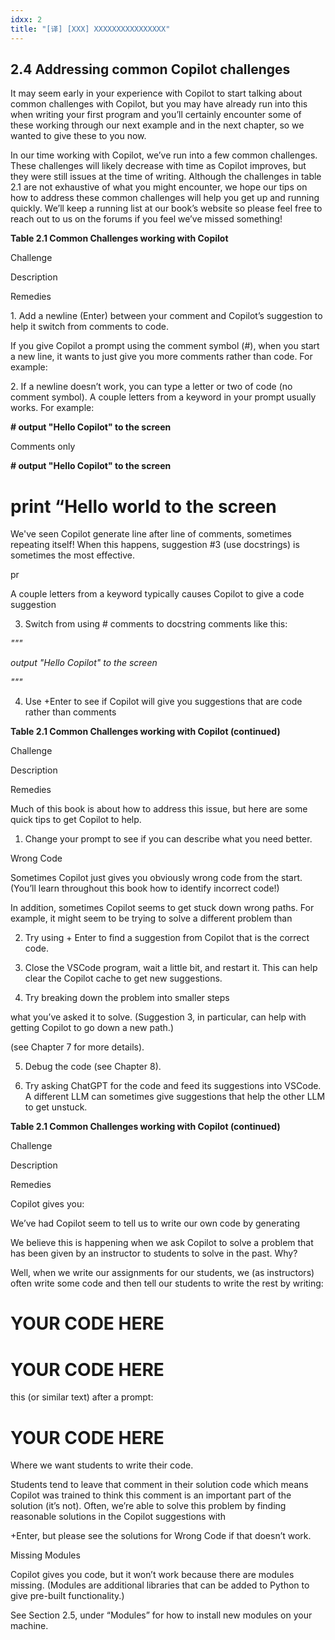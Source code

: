 ```yaml
---
idxx: 2
title: "[译] [XXX] XXXXXXXXXXXXXXXX"
---
```



## 2.4 **Addressing common Copilot challenges**

It may seem early in your experience with Copilot to start talking about common challenges with Copilot, but you may have already run into this when writing your first program and you’ll certainly encounter some of these working through our next example and in the next chapter, so we wanted to give these to you now.

In our time working with Copilot, we’ve run into a few common challenges. These challenges will likely decrease with time as Copilot improves, but they were still issues at the time of writing. Although the challenges in table 2.1 are not exhaustive of what you might encounter, we hope our tips on how to address these common challenges will help you get up and running quickly. We’ll keep a running list at our book’s website so please feel free to reach out to us on the forums if you feel we’ve missed something!

**Table 2.1 Common Challenges working with Copilot**

  

Challenge

Description

Remedies

1\. Add a newline (Enter) between your comment and Copilot’s suggestion to help it switch from comments to code.

If you give Copilot a prompt using the comment symbol (#), when you start a new line, it wants to just give you more comments rather than code. For example:

2\. If a newline doesn’t work, you can type a letter or two of code (no comment symbol). A couple letters from a keyword in your prompt usually works. For example:

**# output "Hello Copilot" to the screen**

Comments only

**# output "Hello Copilot" to the screen**

# print “Hello world to the screen

We've seen Copilot generate line after line of comments, sometimes repeating itself! When this happens, suggestion #3 (use docstrings) is sometimes the most effective.

pr

A couple letters from a keyword typically causes Copilot to give a code suggestion

3. Switch from using \# comments to docstring comments like this:

_"""_

_output_ _"Hello_ _Copilot" to the screen_

  

_"""_

4. Use <Ctrl>+Enter to see if Copilot will give you suggestions that are code rather than comments

**Table 2.1 Common Challenges working with Copilot (continued)**

Challenge

Description

Remedies

Much of this book is about how to address this issue, but here are some quick tips to get Copilot to help.

1. Change your prompt to see if you can describe what you need better.

Wrong Code

Sometimes Copilot just gives you obviously wrong code from the start. (You’ll learn throughout this book how to identify incorrect code!)

In addition, sometimes Copilot seems to get stuck down wrong paths. For example, it might seem to be trying to solve a different problem than

2. Try using <Ctrl> + Enter to find a suggestion from Copilot that is the correct code.

3. Close the VSCode program, wait a little bit, and restart it. This can help clear the Copilot cache to get new suggestions.

4. Try breaking down the problem into smaller steps

  

what you’ve asked it to solve. (Suggestion 3, in particular, can help with getting Copilot to go down a new path.)

(see Chapter 7 for more details).

5. Debug the code (see Chapter 8).

6. Try asking ChatGPT for the code and feed its suggestions into VSCode. A different LLM can sometimes give suggestions that help the other LLM to get unstuck.

**Table 2.1 Common Challenges working with Copilot (continued)**

Challenge

Description

Remedies

Copilot gives you:

We’ve had Copilot seem to tell us to write our own code by generating

We believe this is happening when we ask Copilot to solve a problem that has been given by an instructor to students to solve in the past. Why?

Well, when we write our assignments for our students, we (as instructors) often write some code and then tell our students to write the rest by writing:

# YOUR CODE HERE

  

# YOUR CODE HERE

this (or similar text) after a prompt:

# YOUR CODE HERE

Where we want students to write their code.

Students tend to leave that comment in their solution code which means Copilot was trained to think this comment is an important part of the solution (it’s not). Often, we’re able to solve this problem by finding reasonable solutions in the Copilot suggestions with

<CTRL>+Enter, but please see the solutions for Wrong Code if that doesn’t work.

Missing Modules

Copilot gives you code, but it won’t work because there are modules missing. (Modules are additional libraries that can be added to Python to give pre-built functionality.)

See Section 2.5, under “Modules” for how to install new modules on your machine.
